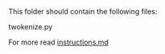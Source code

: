 This folder should contain the following files:

twokenize.py


For more read [instructions.md](../instructions.md)
